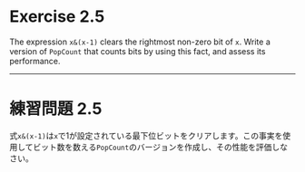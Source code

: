 # Exercise 2.5
The expression `x&(x-1)` clears the rightmost non-zero bit of `x`. Write a version of `PopCount` that counts bits by using this fact, and assess its performance.

---
# 練習問題 2.5
式`x&(x-1)`は`x`で1が設定されている最下位ビットをクリアします。この事実を使用してビット数を数える`PopCount`のバージョンを作成し、その性能を評価しなさい。
